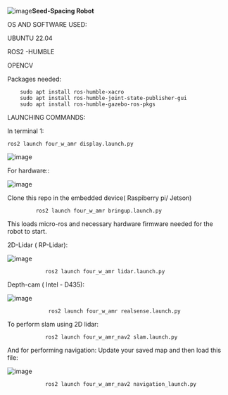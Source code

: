 ![image](https://github.com/user-attachments/assets/c01e2e6e-509e-41b3-ad0d-17533af015cd)**Seed-Spacing Robot**

OS AND SOFTWARE USED:

UBUNTU 22.04

ROS2 -HUMBLE

OPENCV
            
Packages needed:
        
        sudo apt install ros-humble-xacro
        sudo apt install ros-humble-joint-state-publisher-gui
        sudo apt install ros-humble-gazebo-ros-pkgs

LAUNCHING COMMANDS:

In terminal 1:
                        
    ros2 launch four_w_amr display.launch.py  

![image](https://github.com/user-attachments/assets/d5583ebd-7960-4f23-9d19-04c22abc5081)

For hardware:: 

![image](https://github.com/user-attachments/assets/c2887a2d-7948-4080-be45-bbc78053ef5f)

Clone this repo in the embedded device( Raspiberry pi/ Jetson)

             ros2 launch four_w_amr bringup.launch.py  

This loads micro-ros and necessary hardware firmware needed for the robot to start.

2D-Lidar ( RP-Lidar):

![image](https://github.com/user-attachments/assets/52228032-c3f4-4ef2-8c65-8c7d1680fd9e)



                ros2 launch four_w_amr lidar.launch.py  

Depth-cam ( Intel - D435):

![image](https://github.com/user-attachments/assets/3c4bf5b5-ccd4-4961-8d08-859bc22ee25d)


                 ros2 launch four_w_amr realsense.launch.py  

To perform slam using 2D lidar:

                ros2 launch four_w_amr_nav2 slam.launch.py  

And for performing navigation: Update your saved map and then load this file:

 ![image](https://github.com/user-attachments/assets/1ee97f16-2c84-49fc-915c-61d77cf37060)

                ros2 launch four_w_amr_nav2 navigation_launch.py  


